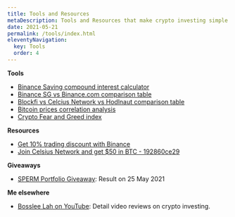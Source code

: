 ```yaml
---
title: Tools and Resources
metaDescription: Tools and Resources that make crypto investing simple
date: 2021-05-21
permalink: /tools/index.html
eleventyNavigation:
  key: Tools
  order: 4
---
```


**Tools**

- [Binance Saving compound interest calculator](https://docs.google.com/spreadsheets/d/1tU4rdh-9S5UrMv8X1uMKa7gGJf4OVP8kHV1Bgxn0_uw/view?)
- [Binance SG vs Binance.com comparison table](https://docs.google.com/spreadsheets/d/e/2PACX-1vQq2sZSFzJUiKF7_3HEx4ZbISGboc-VFllnrQCqhB1Pzp_E_SydolvK37eQJMYEDL__6ESk78g7x4QF/pubhtml)
- [Blockfi vs Celcius Network vs Hodlnaut comparison table](https://docs.google.com/spreadsheets/d/e/2PACX-1vQq2sZSFzJUiKF7_3HEx4ZbISGboc-VFllnrQCqhB1Pzp_E_SydolvK37eQJMYEDL__6ESk78g7x4QF/pubhtml)
- [Bitcoin prices correlation analysis](https://cryptowat.ch/correlations)
- [Crypto Fear and Greed index](https://alternative.me/crypto/fear-and-greed-index/)

**Resources**

- [Get 10% trading discount with Binance](https://www.binance.com/en/register?ref=QAKCNSFH)
- [Join Celsius Network and get $50 in BTC - 192860ce29](https://celsiusnetwork.app.link/192860ce29)

  
**Giveaways**

- [SPERM Portfolio Giveaway](https://docs.google.com/spreadsheets/d/e/2PACX-1vQuq76vu4sbe_ej4Yu_1OkN13u4Ld2DxSW0xbEG8s3_KlR9dkSE1cookr-8FtCkNLqmJ4qr6clMu8L9/pubhtml?gid=1826748795&single=true): Result on 25 May 2021


**Me elsewhere**
- [Bosslee Lah on YouTube](https://www.youtube.com/channel/UCYZEakRmAdZ_NRpnW0RzPVQ?app=desktop&sub_confirmation=1): Detail video reviews on crypto investing. 
   
